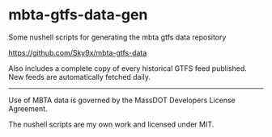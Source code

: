 # mbta-gtfs-data-gen

Some nushell scripts for generating the mbta gtfs data repository

<https://github.com/Sky9x/mbta-gtfs-data>


Also includes a complete copy of every historical GTFS feed published.
New feeds are automatically fetched daily.

---


Use of MBTA data is governed by the MassDOT Developers License Agreement.

The nushell scripts are my own work and licensed under MIT.
